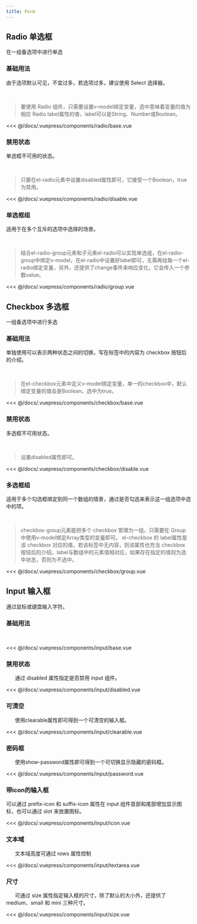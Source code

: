 ```yaml
---
title: Form
---
```


## Radio 单选框
在一组备选项中进行单选

### 基础用法
由于选项默认可见，不宜过多，若选项过多，建议使用 Select 选择器。

<radio-base style="padding: 24px" />

> 要使用 Radio 组件，只需要设置v-model绑定变量，选中意味着变量的值为相应 Radio label属性的值，label可以是String、Number或Boolean。

<<< @/docs/.vuepress/components/radio/base.vue

### 禁用状态
单选框不可用的状态。

<radio-disable style="padding: 24px" />

> 只要在el-radio元素中设置disabled属性即可，它接受一个Boolean，true为禁用。

<<< @/docs/.vuepress/components/radio/disable.vue

### 单选框组
适用于在多个互斥的选项中选择的场景。

<radio-group style="padding: 24px" />

> 结合el-radio-group元素和子元素el-radio可以实现单选组，在el-radio-group中绑定v-model，在el-radio中设置好label即可，无需再给每一个el-radio绑定变量，另外，还提供了change事件来响应变化，它会传入一个参数value。

<<< @/docs/.vuepress/components/radio/group.vue



## Checkbox 多选框
一组备选项中进行多选

### 基础用法
单独使用可以表示两种状态之间的切换，写在标签中的内容为 checkbox 按钮后的介绍。

<checkbox-base style="padding: 24px" />

> 在el-checkbox元素中定义v-model绑定变量，单一的checkbox中，默认绑定变量的值会是Boolean，选中为true。

<<< @/docs/.vuepress/components/checkbox/base.vue

### 禁用状态
多选框不可用状态。

<checkbox-disable style="padding: 24px" />

> 设置disabled属性即可。

<<< @/docs/.vuepress/components/checkbox/disable.vue

### 多选框组
适用于多个勾选框绑定到同一个数组的情景，通过是否勾选来表示这一组选项中选中的项。

<checkbox-group style="padding: 24px" />

> checkbox-group元素能把多个 checkbox 管理为一组，只需要在 Group 中使用v-model绑定Array类型的变量即可。 el-checkbox 的 label属性是该 checkbox 对应的值，若该标签中无内容，则该属性也充当 checkbox 按钮后的介绍。label与数组中的元素值相对应，如果存在指定的值则为选中状态，否则为不选中。

<<< @/docs/.vuepress/components/checkbox/group.vue



## Input 输入框
通过鼠标或键盘输入字符。

### 基础用法
<input-base style="padding: 24px" />

<<< @/docs/.vuepress/components/input/base.vue

### 禁用状态
<input-disabled style="padding: 24px" />
通过 disabled 属性指定是否禁用 input 组件。

<<< @/docs/.vuepress/components/input/disabled.vue

### 可清空
<input-clearable style="padding: 24px; padding-right: 0" />
使用clearable属性即可得到一个可清空的输入框。

<<< @/docs/.vuepress/components/input/clearable.vue

### 密码框
<input-password style="padding: 24px; padding-right: 0" />
使用show-password属性即可得到一个可切换显示隐藏的密码框。

<<< @/docs/.vuepress/components/input/password.vue

### 带icon的输入框
<input-icon />
可以通过 prefix-icon 和 suffix-icon 属性在 input 组件首部和尾部增加显示图标，也可以通过 slot 来放置图标。

<<< @/docs/.vuepress/components/input/icon.vue

### 文本域
<input-textarea style="padding: 24px" />
文本域高度可通过 rows 属性控制

<<< @/docs/.vuepress/components/input/textarea.vue

### 尺寸
<input-size style="padding: 24px" />
可通过 size 属性指定输入框的尺寸，除了默认的大小外，还提供了 medium、small 和 mini 三种尺寸。

<<< @/docs/.vuepress/components/input/size.vue
